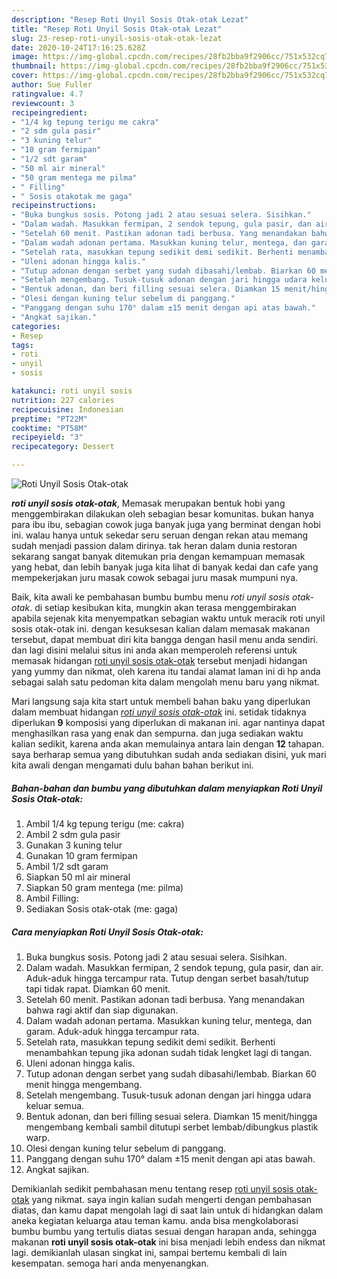 ```yaml
---
description: "Resep Roti Unyil Sosis Otak-otak Lezat"
title: "Resep Roti Unyil Sosis Otak-otak Lezat"
slug: 23-resep-roti-unyil-sosis-otak-otak-lezat
date: 2020-10-24T17:16:25.628Z
image: https://img-global.cpcdn.com/recipes/28fb2bba9f2906cc/751x532cq70/roti-unyil-sosis-otak-otak-foto-resep-utama.jpg
thumbnail: https://img-global.cpcdn.com/recipes/28fb2bba9f2906cc/751x532cq70/roti-unyil-sosis-otak-otak-foto-resep-utama.jpg
cover: https://img-global.cpcdn.com/recipes/28fb2bba9f2906cc/751x532cq70/roti-unyil-sosis-otak-otak-foto-resep-utama.jpg
author: Sue Fuller
ratingvalue: 4.7
reviewcount: 3
recipeingredient:
- "1/4 kg tepung terigu me cakra"
- "2 sdm gula pasir"
- "3 kuning telur"
- "10 gram fermipan"
- "1/2 sdt garam"
- "50 ml air mineral"
- "50 gram mentega me pilma"
- " Filling"
- " Sosis otakotak me gaga"
recipeinstructions:
- "Buka bungkus sosis. Potong jadi 2 atau sesuai selera. Sisihkan."
- "Dalam wadah. Masukkan fermipan, 2 sendok tepung, gula pasir, dan air. Aduk-aduk hingga tercampur rata. Tutup dengan serbet basah/tutup tapi tidak rapat. Diamkan 60 menit."
- "Setelah 60 menit. Pastikan adonan tadi berbusa. Yang menandakan bahwa ragi aktif dan siap digunakan."
- "Dalam wadah adonan pertama. Masukkan kuning telur, mentega, dan garam. Aduk-aduk hingga tercampur rata."
- "Setelah rata, masukkan tepung sedikit demi sedikit. Berhenti menambahkan tepung jika adonan sudah tidak lengket lagi di tangan."
- "Uleni adonan hingga kalis."
- "Tutup adonan dengan serbet yang sudah dibasahi/lembab. Biarkan 60 menit hingga mengembang."
- "Setelah mengembang. Tusuk-tusuk adonan dengan jari hingga udara keluar semua."
- "Bentuk adonan, dan beri filling sesuai selera. Diamkan 15 menit/hingga mengembang kembali sambil ditutupi serbet lembab/dibungkus plastik warp."
- "Olesi dengan kuning telur sebelum di panggang."
- "Panggang dengan suhu 170° dalam ±15 menit dengan api atas bawah."
- "Angkat sajikan."
categories:
- Resep
tags:
- roti
- unyil
- sosis

katakunci: roti unyil sosis 
nutrition: 227 calories
recipecuisine: Indonesian
preptime: "PT22M"
cooktime: "PT58M"
recipeyield: "3"
recipecategory: Dessert

---
```



![Roti Unyil Sosis Otak-otak](https://img-global.cpcdn.com/recipes/28fb2bba9f2906cc/751x532cq70/roti-unyil-sosis-otak-otak-foto-resep-utama.jpg)

<b><i>roti unyil sosis otak-otak</i></b>, Memasak merupakan bentuk hobi yang menggembirakan dilakukan oleh sebagian besar komunitas. bukan hanya para ibu ibu, sebagian cowok juga banyak juga yang berminat dengan hobi ini. walau hanya untuk sekedar seru seruan dengan rekan atau memang sudah menjadi passion dalam dirinya. tak heran dalam dunia restoran sekarang sangat banyak ditemukan pria dengan kemampuan memasak yang hebat, dan lebih banyak juga kita lihat di banyak kedai dan cafe yang mempekerjakan juru masak cowok sebagai juru masak mumpuni nya.

Baik, kita awali ke pembahasan bumbu bumbu menu <i>roti unyil sosis otak-otak</i>. di setiap kesibukan kita, mungkin akan terasa menggembirakan apabila sejenak kita menyempatkan sebagian waktu untuk meracik roti unyil sosis otak-otak ini. dengan kesuksesan kalian dalam memasak makanan tersebut, dapat membuat diri kita bangga dengan hasil menu anda sendiri. dan lagi disini melalui situs ini anda akan memperoleh referensi untuk memasak hidangan <u>roti unyil sosis otak-otak</u> tersebut menjadi hidangan yang yummy dan nikmat, oleh karena itu tandai alamat laman ini di hp anda sebagai salah satu pedoman kita dalam mengolah menu baru yang nikmat.




Mari langsung saja kita start untuk membeli bahan baku yang diperlukan dalam membuat hidangan <u><i>roti unyil sosis otak-otak</i></u> ini. setidak tidaknya diperlukan <b>9</b> komposisi yang diperlukan di makanan ini. agar nantinya dapat menghasilkan rasa yang enak dan sempurna. dan juga sediakan waktu kalian sedikit, karena anda akan memulainya antara lain dengan <b>12</b> tahapan. saya berharap semua yang dibutuhkan sudah anda sediakan disini, yuk mari kita awali dengan mengamati dulu bahan bahan berikut ini.

<!--inarticleads1-->

##### Bahan-bahan dan bumbu yang dibutuhkan dalam menyiapkan Roti Unyil Sosis Otak-otak:

1. Ambil 1/4 kg tepung terigu (me: cakra)
1. Ambil 2 sdm gula pasir
1. Gunakan 3 kuning telur
1. Gunakan 10 gram fermipan
1. Ambil 1/2 sdt garam
1. Siapkan 50 ml air mineral
1. Siapkan 50 gram mentega (me: pilma)
1. Ambil  Filling:
1. Sediakan  Sosis otak-otak (me: gaga)




<!--inarticleads2-->

##### Cara menyiapkan Roti Unyil Sosis Otak-otak:

1. Buka bungkus sosis. Potong jadi 2 atau sesuai selera. Sisihkan.
1. Dalam wadah. Masukkan fermipan, 2 sendok tepung, gula pasir, dan air. Aduk-aduk hingga tercampur rata. Tutup dengan serbet basah/tutup tapi tidak rapat. Diamkan 60 menit.
1. Setelah 60 menit. Pastikan adonan tadi berbusa. Yang menandakan bahwa ragi aktif dan siap digunakan.
1. Dalam wadah adonan pertama. Masukkan kuning telur, mentega, dan garam. Aduk-aduk hingga tercampur rata.
1. Setelah rata, masukkan tepung sedikit demi sedikit. Berhenti menambahkan tepung jika adonan sudah tidak lengket lagi di tangan.
1. Uleni adonan hingga kalis.
1. Tutup adonan dengan serbet yang sudah dibasahi/lembab. Biarkan 60 menit hingga mengembang.
1. Setelah mengembang. Tusuk-tusuk adonan dengan jari hingga udara keluar semua.
1. Bentuk adonan, dan beri filling sesuai selera. Diamkan 15 menit/hingga mengembang kembali sambil ditutupi serbet lembab/dibungkus plastik warp.
1. Olesi dengan kuning telur sebelum di panggang.
1. Panggang dengan suhu 170° dalam ±15 menit dengan api atas bawah.
1. Angkat sajikan.




Demikianlah sedikit pembahasan menu tentang resep <u>roti unyil sosis otak-otak</u> yang nikmat. saya ingin kalian sudah mengerti dengan pembahasan diatas, dan kamu dapat mengolah lagi di saat lain untuk di hidangkan dalam aneka kegiatan keluarga atau teman kamu. anda bisa mengkolaborasi bumbu bumbu yang tertulis diatas sesuai dengan harapan anda, sehingga makanan <b>roti unyil sosis otak-otak</b> ini bisa menjadi lebih endess dan nikmat lagi. demikianlah ulasan singkat ini, sampai bertemu kembali di lain kesempatan. semoga hari anda menyenangkan.
